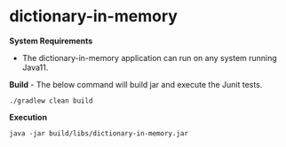 # dictionary-in-memory

**System Requirements**
- The dictionary-in-memory application can run on any system running Java11.

**Build** - The below command will build jar and execute the Junit tests.

    ./gradlew clean build

**Execution**

    java -jar build/libs/dictionary-in-memory.jar

